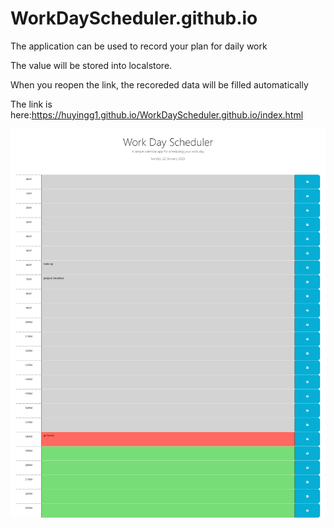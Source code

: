 # WorkDayScheduler.github.io

The application can be used to record your plan for daily work 

The value will be stored into localstore.

When you reopen the link, the recoreded data will be filled automatically

The link is here:https://huyingg1.github.io/WorkDayScheduler.github.io/index.html

![screenshoot-Scheduler](work-scheduler-screenshot.png)
